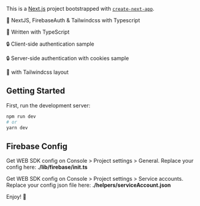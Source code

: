 This is a [Next.js](https://nextjs.org/) project bootstrapped with [`create-next-app`](https://github.com/vercel/next.js/tree/canary/packages/create-next-app).

🚀 NextJS, FirebaseAuth & Tailwindcss with Typescript

📝 Written with TypeScript

🔒 Client-side authentication sample

🔒 Server-side authentication with cookies sample

🦚 with Tailwindcss layout

## Getting Started

First, run the development server:

```bash
npm run dev
# or
yarn dev
```

## Firebase Config

Get WEB SDK config on Console > Project settings > General.
Replace your config here: **./lib/firebase/init.ts**

Get WEB SDK config on Console > Project settings > Service accounts.
Replace your config json file here: **./helpers/serviceAccount.json**

Enjoy! 🤘